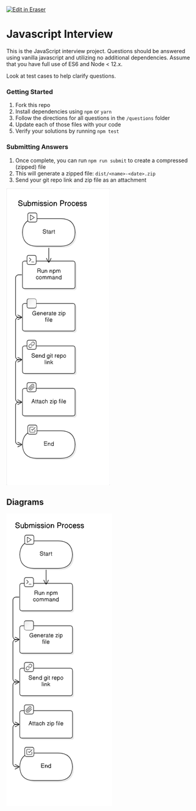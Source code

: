 <p><a target="_blank" href="https://app.eraser.io/workspace/MsLK8jBXABt7WRTE8lbO" id="edit-in-eraser-github-link"><img alt="Edit in Eraser" src="https://firebasestorage.googleapis.com/v0/b/second-petal-295822.appspot.com/o/images%2Fgithub%2FOpen%20in%20Eraser.svg?alt=media&amp;token=968381c8-a7e7-472a-8ed6-4a6626da5501"></a></p>

# Javascript Interview
This is the JavaScript interview project. Questions should be answered using vanilla javascript and utilizing no additional dependencies. Assume that you have full use of ES6 and Node < 12.x.

Look at test cases to help clarify questions.

### Getting Started
1. Fork this repo
2. Install dependencies using `npm`  or `yarn`  
3. Follow the directions for all questions in the `/questions`  folder
4. Update each of those files with your code
5. Verify your solutions by running `npm test` 
### Submitting Answers
1. Once complete, you can run `npm run submit`  to create a compressed (zipped) file
2. This will generate a zipped file: `dist/<name>-<date>.zip`  
3. Send your git repo link and zip file as an attachment




![Figure 1](/.eraser/MsLK8jBXABt7WRTE8lbO___EfrslFfWVQZj3JR2TRF7SIVCB8X2___---figure---VEtcdeuRQMpteOwRfoILK---figure---tonJgJN2G_S-ufFLZYubXw.png "Figure 1")




<!-- eraser-additional-content -->
## Diagrams
<!-- eraser-additional-files -->
<a href="/README-Submission Process-1.eraserdiagram" data-element-id="BHZvKd68xfVCtSaPSZARv"><img src="/.eraser/MsLK8jBXABt7WRTE8lbO___EfrslFfWVQZj3JR2TRF7SIVCB8X2___---diagram----0208d36bcc79103125c25c536e85e351-Submission-Process.png" alt="" data-element-id="BHZvKd68xfVCtSaPSZARv" /></a>
<!-- end-eraser-additional-files -->
<!-- end-eraser-additional-content -->
<!--- Eraser file: https://app.eraser.io/workspace/MsLK8jBXABt7WRTE8lbO --->